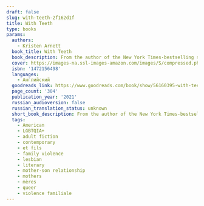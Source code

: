 ```yaml
---
draft: false
slug: with-teeth-2f162d1f
title: With Teeth
type: books
params:
  authors:
    - Kristen Arnett
  book_title: With Teeth
  book_description: From the author of the New York Times-bestselling sensation Mostly Dead Things a surprising and moving story of two mothers, one difficult son, and the limitations of marriage, parenthood, and loveIf she's being honest, Sammie Lucas is scared of her son. Working from home in the close quarters of their Florida house, she lives with one wary eye peeled on Samson, a sullen, unknowable boy who resists her every attempt to bond with him. Uncertain in her own feelings about motherhood, she tries her best—driving, cleaning, cooking, prodding him to finish projects for school—while growing increasingly resentful of Monika, her confident but absent wife. As Samson grows from feral toddler to surly teenager, Sammie's life begins to deteriorate into a mess of unruly behavior, and her struggle to create a picture-perfect queer family unravels. When her son's hostility finally spills over into physical aggression, Sammie must confront her role in the mess—and the possibility that it will never be clean again.Blending the warmth and wit of Arnett's breakout hit, Mostly Dead Things, with a candid take on queer family dynamics, With Teeth is a thought-provoking portrait of the delicate fabric of family—and the many ways it can be torn apart.
  cover: https://images-na.ssl-images-amazon.com/images/S/compressed.photo.goodreads.com/books/1607100802i/56160395.jpg
  isbn: '1472156498'
  languages:
    - Английский
  goodreads_link: https://www.goodreads.com/book/show/56160395-with-teeth
  page_count: '304'
  publication_year: '2021'
  russian_audioversion: false
  russian_translation_status: unknown
  short_book_description: From the author of the New York Times-bestselling sensation Mostly Dead Things a surprising and moving story of two mothers, one difficult son, and the limitations of marriage, parenthood, and...
  tags:
    - American
    - LGBTQIA+
    - adult fiction
    - contemporary
    - et fils
    - family violence
    - lesbian
    - literary
    - mother-son relationship
    - mothers
    - mères
    - queer
    - violence familiale
---
```


